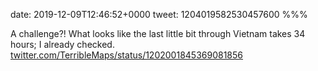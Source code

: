 date: 2019-12-09T12:46:52+0000
tweet: 1204019582530457600
%%%

A challenge?! What looks like the last little bit through Vietnam takes 34 hours; I already checked. [twitter.com/TerribleMaps/status/1202001845369081856](https://twitter.com/TerribleMaps/status/1202001845369081856)
